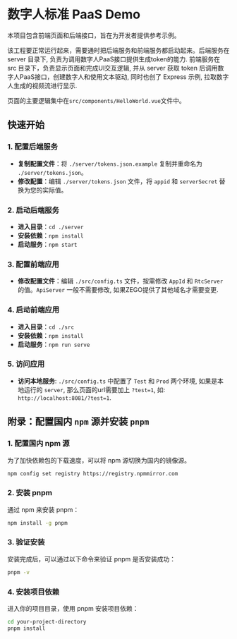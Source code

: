# 数字人标准 PaaS Demo

本项目包含前端页面和后端接口，旨在为开发者提供参考示例。

该工程要正常运行起来，需要通时把后端服务和前端服务都启动起来。后端服务在 server 目录下, 负责为调用数字人PaaS接口提供生成token的能力.
前端服务在 src 目录下，负责显示页面和完成UI交互逻辑, 并从 server 获取 token 后调用数字人PaaS接口，创建数字人和使用文本驱动, 同时也创了 Express 示例, 拉取数字人生成的视频流进行显示.

页面的主要逻辑集中在`src/components/HelloWorld.vue`文件中。

## 快速开始

### 1. 配置后端服务

- **复制配置文件**：将 `./server/tokens.json.example` 复制并重命名为 `./server/tokens.json`。
- **修改配置**：编辑 `./server/tokens.json` 文件，将 `appid` 和 `serverSecret` 替换为您的实际值。

### 2. 启动后端服务

- **进入目录**：`cd ./server`
- **安装依赖**：`npm install`
- **启动服务**：`npm start`

### 3. 配置前端应用

- **修改配置文件**：编辑 `./src/config.ts` 文件，按需修改 `AppId` 和 `RtcServer` 的值。`ApiServer` 一般不需要修改, 如果ZEGO提供了其他域名才需要变更.

### 4. 启动前端应用

- **进入目录**：`cd ./src`
- **安装依赖**：`npm install`
- **启动服务**：`npm run serve`

### 5. 访问应用

- **访问本地服务**: `./src/config.ts` 中配置了 `Test` 和 `Prod` 两个环境, 如果是本地运行的 `server`, 那么页面的url需要加上 `?test=1`, 如: `http://localhost:8081/?test=1`.


## 附录：配置国内 `npm` 源并安装 `pnpm` 

### 1. 配置国内 npm 源

为了加快依赖包的下载速度，可以将 npm 源切换为国内的镜像源。

```bash
npm config set registry https://registry.npmmirror.com
```

### 2. 安装 pnpm

通过 npm 来安装 pnpm：

```bash
npm install -g pnpm
```

### 3. 验证安装

安装完成后，可以通过以下命令来验证 pnpm 是否安装成功：

```bash
pnpm -v
```

### 4. 安装项目依赖

进入你的项目目录，使用 pnpm 安装项目依赖：

```bash
cd your-project-directory
pnpm install
```
